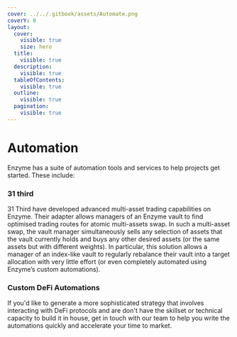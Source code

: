 ```yaml
---
cover: ../../.gitbook/assets/Automate.png
coverY: 0
layout:
  cover:
    visible: true
    size: hero
  title:
    visible: true
  description:
    visible: true
  tableOfContents:
    visible: true
  outline:
    visible: true
  pagination:
    visible: true
---
```


# Automation

Enzyme has a suite of automation tools and services to help projects get started. These include:

### 31 third

31 Third have developed advanced multi-asset trading capabilities on Enzyme. Their adapter allows managers of an Enzyme vault to find optimised trading routes for atomic multi-assets swap. In such a multi-asset swap, the vault manager simultaneously sells any selection of assets that the vault currently holds and buys any other desired assets (or the same assets but with different weights). In particular, this solution allows a manager of an index-like vault to regularly rebalance their vault into a target allocation with very little effort (or even completely automated using Enzyme’s custom automations).



### Custom DeFi Automations

If you'd like to generate a more sophisticated strategy that involves interacting with DeFi protocols and are don't have the skillset or technical capacity to build it in house, get in touch with our team to help you write the automations quickly and accelerate your time to market.

